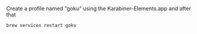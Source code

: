 Create a profile named "goku" using the Karabiner-Elements.app and after that
```
brew services restart goku
```